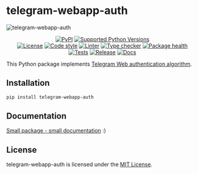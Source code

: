 # telegram-webapp-auth

<!-- markdownlint-disable -->
![telegram-webapp-auth](https://socialify.git.ci/swimmwatch/telegram-webapp-auth/image?description=1&font=Raleway&language=1&name=1&owner=1&pattern=Brick%20Wall&theme=Dark)

<div align="center">
  <p>
    <a href="https://pypi.org/project/telegram-webapp-auth"><img src="https://img.shields.io/pypi/v/telegram-webapp-auth.svg" alt="PyPI"></a>
    <a href="pyproject.toml"><img src="https://img.shields.io/pypi/pyversions/telegram-webapp-auth" alt="Supported Python Versions"></a>
    <br/>
    <a href="LICENSE"><img src="https://img.shields.io/github/license/swimmwatch/telegram-webapp-auth" alt="License"></a>
    <a href="https://github.com/ambv/black"><img src="https://img.shields.io/badge/code%20style-black-black" alt="Code style"></a>
    <a href="https://github.com/pycqa/flake8"><img src="https://img.shields.io/badge/lint-flake8-black" alt="Linter"></a>
    <a href="https://github.com/python/mypy"><img src="https://img.shields.io/badge/type%20checker-mypy-black" alt="Type checker"></a>
    <a href="https://snyk.io/advisor/python/telegram-webapp-auth"><img src="https://snyk.io/advisor/python/telegram-webapp-auth/badge.svg" alt="Package health"></a>
    <br/>
    <a href="https://github.com/swimmwatch/telegram-webapp-auth/actions/workflows/python-check.yml"><img src="https://github.com/swimmwatch/telegram-webapp-auth/actions/workflows/python-check.yml/badge.svg" alt="Tests"></a>
    <a href="https://github.com/swimmwatch/telegram-webapp-auth/actions/workflows/release.yml"><img src="https://github.com/swimmwatch/telegram-webapp-auth/actions/workflows/release.yml/badge.svg" alt="Release"></a>
    <a href="https://github.com/swimmwatch/telegram-webapp-auth/actions/workflows/docs.yml"><img src="https://github.com/swimmwatch/telegram-webapp-auth/actions/workflows/docs.yml/badge.svg" alt="Docs"></a>
  </p>
</div>
<!-- markdownlint-enable -->

This Python package implements [Telegram Web authentication algorithm](https://core.telegram.org/bots/webapps#validating-data-received-via-the-mini-app).

## Installation
```bash
pip install telegram-webapp-auth
```

## Documentation
[Small package - small documentation](https://swimmwatch.github.io/telegram-webapp-auth/guide/install/) :)

## License
telegram-webapp-auth is licensed under the [MIT License](LICENSE).
